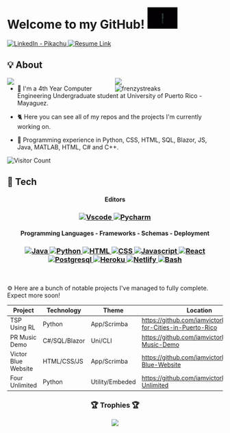# Welcome to my GitHub! <img src="https://raw.githubusercontent.com/iamvictorblue/iamvictorblue/master/victorbluelogotwist.gif" width="70px" height="50px">

<a target="_blank" href="https://www.linkedin.com/in/victor-hernandez-7a9859127/" target="_blank">
   <img alt="LinkedIn - Pikachu" src="https://img.shields.io/badge/LinkedIn-0077B5.svg?&style=for-the-badge&logo=linkedin&logoColor=white" />
</a>
<a target="_blank" href="https://www.linkedin.com/in/victor-hernandez-7a9859127/overlay/1635509763984/single-media-viewer/" target="_blank">
   <img alt="Resume Link" src="https://img.shields.io/badge/Resume-7394a0?logo=academia&style=for-the-badge" />
</a>


<!-- ![](https://komarev.com/ghpvc/?username=iamvictorblue&style=flat-square) -->


## 💡 About
<a href="https://github.com/iamvictorblue">
  <img align="right" width="50%" src="https://github-readme-stats.vercel.app/api?username=iamvictorblue&show_icons=true&title_color=E6DFB8&text_color=cddbf9&icon_color=caf6bb&bg_color=20202A">
  <img align="right" width="50%" src="https://github-readme-streak-stats.herokuapp.com/?user=iamvictorblue&currStreakLabel=E6DFB8&sideLabels=cddbf9&currStreakNum=caf6bb&sideNums=E6DFB8&dates=E6DFB8&ring=cddbf9&fire=cddbf9&stroke=caf6bb&background=20202A">
  <img align="right" width="50%" src="https://github-readme-stats.vercel.app/api/top-langs/?username=iamvictorblue&layout=compact&title_color=E6DFB8&text_color=cddbf9&icon_color=caf6bb&bg_color=20202A" alt="frenzystreaks" />
</a>

- 📓 I'm a 4th Year Computer Engineering Undergraduate student at University of Puerto Rico - Mayaguez.

- 🐈 Here you can see all of my repos and the projects I'm currently working on.

- 🤖 Programming experience in Python, CSS, HTML, SQL, Blazor, JS, Java, MATLAB, HTML, C# and C++.

![Visitor Count](https://profile-counter.glitch.me/iamvictorblue/count.svg)

## 👻 Tech 

<h4 align="center">Editors</h4>

<h3 align="center">
   
   <a target="_blank" href="https://www.linkedin.com/in/pikachu-%E2%9A%A1-74aaa6225" target="_blank">
      <img alt="Vscode" src="https://img.shields.io/badge/Vscode-4182e2.svg?&style=for-the-badge&logo=visual-studio-code&logoColor=white" />
   </a>
   <a target="_blank" href="https://www.linkedin.com/in/pikachu-%E2%9A%A1-74aaa6225" target="_blank">
      <img alt="Pycharm" src="https://img.shields.io/badge/Pycharm-60a57e.svg?&style=for-the-badge&logo=pycharm&logoColor=white" />
   </a>
</h3>

<h4 align="center">Programming Languages - Frameworks - Schemas - Deployment</h4>
<!-- d1ac68 -->
<h3 align="center">
   <a target="_blank" href="https://www.linkedin.com/in/pikachu-%E2%9A%A1-74aaa6225" target="_blank">
      <img alt="Java" src="https://img.shields.io/badge/Java-d18968.svg?&style=for-the-badge&logo=java&logoColor=white" />
   </a>
   <a target="_blank" href="https://www.linkedin.com/in/pikachu-%E2%9A%A1-74aaa6225" target="_blank">
      <img alt="Python" src="https://img.shields.io/badge/Python-32376b.svg?&style=for-the-badge&logo=python&logoColor=white" />
   </a>
   <a target="_blank" href="https://www.linkedin.com/in/pikachu-%E2%9A%A1-74aaa6225" target="_blank">
      <img alt="HTML" src="https://img.shields.io/badge/HTML-d1ac68.svg?&style=for-the-badge&logo=html5&logoColor=white" />
   </a>
   <a target="_blank" href="https://www.linkedin.com/in/pikachu-%E2%9A%A1-74aaa6225" target="_blank">
      <img alt="CSS" src="https://img.shields.io/badge/CSS-40326b.svg?&style=for-the-badge&logo=css3&logoColor=white" />
   </a>
   <a target="_blank" href="https://www.linkedin.com/in/pikachu-%E2%9A%A1-74aaa6225" target="_blank">
      <img alt="Javascript" src="https://img.shields.io/badge/Javascript-e2e246.svg?&style=for-the-badge&logo=javascript&logoColor=black" />
   </a>
   <a target="_blank" href="https://www.linkedin.com/in/pikachu-%E2%9A%A1-74aaa6225" target="_blank">
      <img alt="React" src="https://img.shields.io/badge/React-134d66.svg?&style=for-the-badge&logo=react&logoColor=white" />
   </a>
   <a target="_blank" href="https://www.linkedin.com/in/pikachu-%E2%9A%A1-74aaa6225" target="_blank">
      <img alt="Postgresql" src="https://img.shields.io/badge/Postgresql-23aeea.svg?&style=for-the-badge&logo=postgresql&logoColor=white" />
   </a>
   <a target="_blank" href="https://www.linkedin.com/in/pikachu-%E2%9A%A1-74aaa6225" target="_blank">
      <img alt="Heroku" src="https://img.shields.io/badge/Heroku-a65ffc.svg?&style=for-the-badge&logo=heroku&logoColor=white" />
   </a>
   <a target="_blank" href="https://www.linkedin.com/in/pikachu-%E2%9A%A1-74aaa6225" target="_blank">
      <img alt="Netlify" src="https://img.shields.io/badge/Netlify-1e1e1c.svg?&style=for-the-badge&logo=netlify&logoColor=419986" />
   </a>
   <a target="_blank" href="https://www.linkedin.com/in/pikachu-%E2%9A%A1-74aaa6225" target="_blank">
      <img alt="Bash" src="https://img.shields.io/badge/Bash-353535.svg?&style=for-the-badge&logo=gnu-bash&logoColor=green" />
   </a>
</h3>

</br>

⚙️ Here are a bunch of notable projects I've managed to fully complete. Expect more soon!

Project                        |Technology        |Theme                | Location
-----------                    | --------         | --------            | --------
TSP Using RL                   |Python            | App/Scrimba         | https://github.com/iamvictorblue/TSP-for-Cities-in-Puerto-Rico
PR Music Demo                  |C#/SQL/Blazor     | Uni/CLI             | https://github.com/iamvictorblue/PR-Music-Demo
Victor Blue Website            |HTML/CSS/JS       | App/Scrimba         | https://github.com/iamvictorblue/Victor-Blue-Website
Four Unlimited                 |Python            | Utility/Embeded     | https://github.com/iamvictorblue/Four-Unlimited

  
<h3 align="center">🏆 Trophies 🏆</h3>
<p align="center"><img src="https://github-profile-trophy.vercel.app/?username=iamvictorblue&title=Stars,Followers,Commit,PR,Repo,MultiLanguage&theme=nord&no-frame=true&margin-w=20"></p>


<!-- ![image](https://user-images.githubusercontent.com/47986470/139616587-2e254d34-0fd1-4abe-b80c-67d92e3a7014.png) -->
